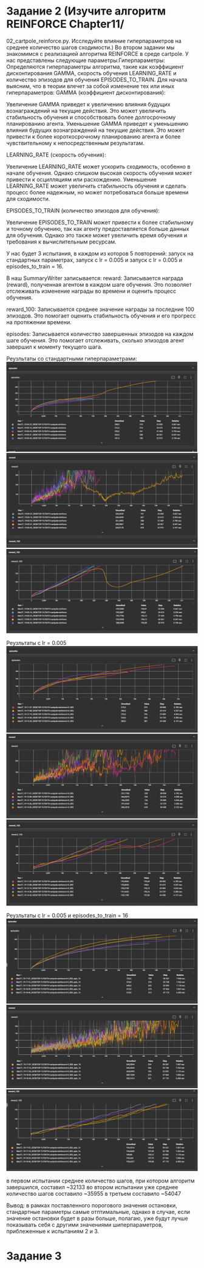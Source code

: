 # Задание 2 (Изучите алгоритм REINFORCE Chapter11/
02_cartpole_reinforce.py. Исследуйте влияние гиперпараметров на среднее количество шагов сходимости.)
Во втором задании мы знакомимся с реализацией алгоритма REINFORCE в среде cartpole.
У нас представлены следующие параметры:Гиперпараметры: Определяются гиперпараметры алгоритма, такие как коэффициент дисконтирования GAMMA, скорость обучения LEARNING_RATE и количество эпизодов для обучения EPISODES_TO_TRAIN.
Для начала выясним, что в теории влечет за собой изменение тех или иных гиперпараметров:
GAMMA (коэффициент дисконтирования):

Увеличение GAMMA приведет к увеличению влияния будущих вознаграждений на текущие действия. Это может увеличить стабильность обучения и способствовать более долгосрочному планированию агента.
Уменьшение GAMMA приведет к уменьшению влияния будущих вознаграждений на текущие действия. Это может привести к более короткосрочному планированию агента и более чувствительному к непосредственным результатам.

LEARNING_RATE (скорость обучения):

Увеличение LEARNING_RATE может ускорить сходимость, особенно в начале обучения. Однако слишком высокая скорость обучения может привести к осцилляциям или расхождению.
Уменьшение LEARNING_RATE может увеличить стабильность обучения и сделать процесс более надежным, но может потребоваться больше времени для сходимости.

EPISODES_TO_TRAIN (количество эпизодов для обучения):

Увеличение EPISODES_TO_TRAIN может привести к более стабильному и точному обучению, так как агенту предоставляется больше данных для обучения.
Однако это также может увеличить время обучения и требования к вычислительным ресурсам.

У нас будет 3 испытания, в каждом из которов 5 повторений: запуск на стандартных параметрах, запуск с lr = 0.005
и запуск с lr = 0.005 и episodes_to_train = 16.

В наш SummaryWriter записывается:
reward: Записывается награда (reward), полученная агентом в каждом шаге обучения. Это позволяет отслеживать изменение награды во времени и оценить процесс обучения.

reward_100: Записывается среднее значение награды за последние 100 эпизодов. Это помогает оценить стабильность обучения и его прогресс на протяжении времени.

episodes: Записывается количество завершенных эпизодов на каждом шаге обучения. Это помогает отслеживать, сколько эпизодов агент завершил к моменту текущего шага.

Реузльтаты со стандартными гиперпараметрами:
![Screenshot_1.jpg](imgs_sem_6%2FScreenshot_1.jpg)
![Screenshot_2.jpg](imgs_sem_6%2FScreenshot_2.jpg)
![Screenshot_3.jpg](imgs_sem_6%2FScreenshot_3.jpg)

Реузльтаты с lr = 0.005
![Screenshot_4.jpg](imgs_sem_6%2FScreenshot_4.jpg)
![Screenshot_5.jpg](imgs_sem_6%2FScreenshot_5.jpg)
![Screenshot_6.jpg](imgs_sem_6%2FScreenshot_6.jpg)

Реузльтаты с lr = 0.005 и episodes_to_train = 16
![Screenshot_7.jpg](imgs_sem_6%2FScreenshot_7.jpg)
![Screenshot_8.jpg](imgs_sem_6%2FScreenshot_8.jpg)
![Screenshot_9.jpg](imgs_sem_6%2FScreenshot_9.jpg)

в первом испытании среднее количество шагов, при котором алгоритм завершился, составил ~32133
во втором испытании уже среднее количество шагов составило ~35955
в третьем составило ~54047

Вывод: в рамках поставленного порогового значения остановки, стандартные параметры самые отптимальные,
однако в случае, если значение остановки будет в разы больше, полагаю, уже будут лучше показывать себя с другими значениями шиперпараметров, приблеженные к испытаниям 2 и 3.

# Задание 3
